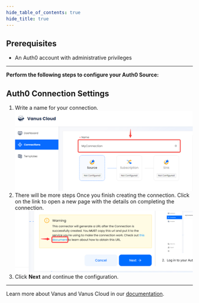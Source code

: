 ```yaml
--- 
hide_table_of_contents: true
hide_title: true
---
```


## Prerequisites

- An Auth0 account with administrative privileges

---

**Perform the following steps to configure your Auth0 Source:**

## Auth0 Connection Settings

1. Write a name for your connection.
   ![](images/1.png)
2. There will be more steps Once you finish creating the connection. Click on the link to open a new page with the details on completing the connection.
![](images/warning.png)
3. Click **Next** and continue the configuration.

---

Learn more about Vanus and Vanus Cloud in our [documentation](https://docs.vanus.ai).
